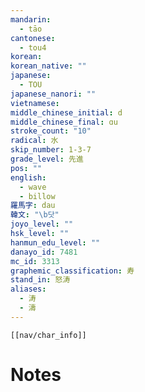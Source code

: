 ```yaml
---
mandarin:
  - tāo
cantonese:
  - tou4
korean:
korean_native: ""
japanese:
  - TOU
japanese_nanori: ""
vietnamese:
middle_chinese_initial: d
middle_chinese_final: ɑu
stroke_count: "10"
radical: 水
skip_number: 1-3-7
grade_level: 先進
pos: ""
english:
  - wave
  - billow
羅馬字: dau
韓文: "\b닷"
joyo_level: ""
hsk_level: ""
hanmun_edu_level: ""
danayo_id: 7481
mc_id: 3313
graphemic_classification: 寿
stand_in: 怒涛
aliases:
  - 涛
  - 濤
---
```

```meta-bind-embed
[[nav/char_info]]
```

# Notes
